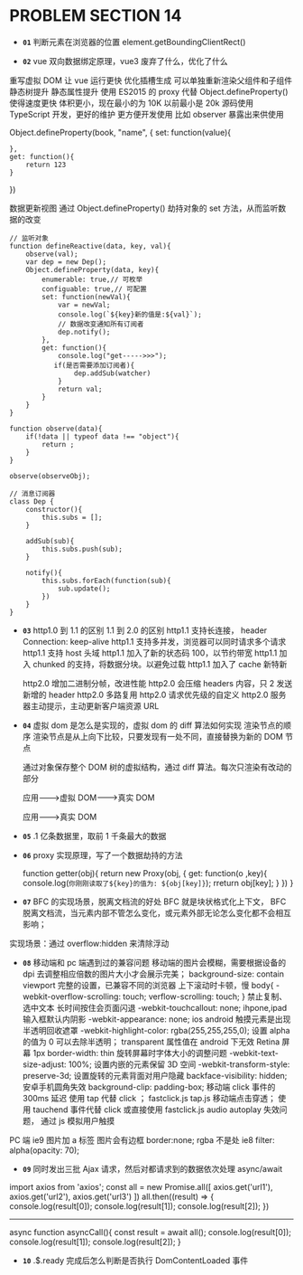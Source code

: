 # PROBLEM SECTION 14

- **`01`** 判断元素在浏览器的位置
  element.getBoundingClientRect()

- **`02`** vue 双向数据绑定原理，vue3 废弃了什么，优化了什么

重写虚拟 DOM 让 vue 运行更快
优化插槽生成 可以单独重新渲染父组件和子组件
静态树提升
静态属性提升
使用 ES2015 的 proxy 代替 Object.defineProperty() 使得速度更快
体积更小，现在最小的为 10K 以前最小是 20k
源码使用 TypeScript 开发，更好的维护
更方便开发使用 比如 observer 暴露出来供使用

Object.defineProperty(book, "name", {
set: function(value){

    },
    get: function(){
        return 123
    }

})

数据更新视图 通过 Object.defineProperty() 劫持对象的 set 方法，从而监听数据的改变

    // 监听对象
    function defineReactive(data, key, val){
        observe(val);
        var dep = new Dep();
        Object.defineProperty(data, key){
            enumerable: true,// 可枚举
            configuable: true,// 可配置
            set: function(newVal){
                var = newVal;
                console.log(`${key}新的值是:${val}`);
                // 数据改变通知所有订阅者
                dep.notify();
            },
            get: function(){
                console.log("get----->>>");
               if(是否需要添加订阅者){
                    dep.addSub(watcher)
                }
                return val;
            }
        }
    }

    function observe(data){
        if(!data || typeof data !== "object"){
            return ;
        }
    }

    observe(observeObj);

    // 消息订阅器
    class Dep {
        constructor(){
            this.subs = [];
        }

        addSub(sub){
            this.subs.push(sub);
        }

        notify(){
            this.subs.forEach(function(sub){
                sub.update();
            })
        }
    }

- **`03`** http1.0 到 1.1 的区别 1.1 到 2.0 的区别
  http1.1 支持长连接， header Connection: keep-alive
  http1.1 支持多并发，浏览器可以同时请求多个请求
  http1.1 支持 host 头域
  http1.1 加入了新的状态码 100，以节约带宽
  http1.1 加入 chunked 的支持，将数据分块。以避免过载
  http1.1 加入了 cache 新特新

  http2.0 增加二进制分帧，改进性能
  http2.0 会压缩 headers 内容，只 2 发送新增的 header
  http2.0 多路复用
  http2.0 请求优先级的自定义
  http2.0 服务器主动提示，主动更新客户端资源 URL

* **`04`** 虚拟 dom 是怎么是实现的，虚拟 dom 的 diff 算法如何实现 渲染节点的顺序
  渲染节点是从上向下比较，只要发现有一处不同，直接替换为新的 DOM 节点

  通过对象保存整个 DOM 树的虚拟结构，通过 diff 算法。每次只渲染有改动的部分

  应用--->虚拟 DOM--->真实 DOM

  应用——->真实 DOM

- **`05`** .1 亿条数据里，取前 1 千条最大的数据
- **`06`** proxy 实现原理，写了一个数据劫持的方法

  function getter(obj){
  return new Proxy(obj, {
  get: function(o ,key){
  console.log(`你刚刚读取了${key}的值为: ${obj[key]}`);
  rreturn obj[key];
  }
  })
  }

* **`07`** BFC 的实现场景，脱离文档流的好处
  BFC 就是块状格式化上下文，
  BFC 脱离文档流，当元素内部不管怎么变化，或元素外部无论怎么变化都不会相互影响；

实现场景：通过 overflow:hidden 来清除浮动

- **`08`** 移动端和 pc 端遇到过的兼容问题
  移动端的图片会模糊，需要根据设备的 dpi 去调整相应倍数的图片大小才会展示完美； background-size: contain
  viewport 完整的设置，已兼容不同的浏览器
  上下滚动时卡顿，慢 body{
  -webkit-overflow-scrolling: touch;
  verflow-scrolling: touch;
  }
  禁止复制、选中文本
  长时间按住会页面闪退 -webkit-touchcallout: none;
  ihpone,ipad 输入框默认内阴影 -webkit-appearance: none;
  ios android 触摸元素是出现半透明回收遮罩 -webkit-highlight-color: rgba(255,255,255,0); 设置 alpha 的值为 0 可以去除半透明；
  transparent 属性值在 android 下无效
  Retina 屏幕 1px border-width: thin
  旋转屏幕时字体大小的调整问题 -webkit-text-size-adjust: 100%;
  设置内嵌的元素保留 3D 空间 -webkit-transform-style: preserve-3d;
  设置旋转的元素背面对用户隐藏 backface-visibility: hidden;
  安卓手机圆角失效 background-clip: padding-box;
  移动端 click 事件的 300ms 延迟 使用 tap 代替 click ； fastclick.js tap.js
  移动端点击穿透； 使用 tauchend 事件代替 click 或直接使用 fastclick.js
  audio autoplay 失效问题， 通过 js 模拟用户触摸

PC 端
ie9 图片加 a 标签 图片会有边框 border:none;
rgba 不是处 ie8 filter: alpha(opacity: 70);

- **`09`** 同时发出三批 Ajax 请求，然后对都请求到的数据依次处理 async/await

import axios from 'axios';
const all = new Promise.all([
axios.get('url1'),
axios.get('url2'),
axios.get('url3')
])
all.then((result) => {
console.log(result[0]);
console.log(result[1]);
console.log(result[2]);
})

---

async function asyncCall(){
const result = await all();
console.log(result[0]);
console.log(result[1]);
console.log(result[2]);
}

- **`10`** .\$.ready 完成后怎么判断是否执行 DomContentLoaded 事件
